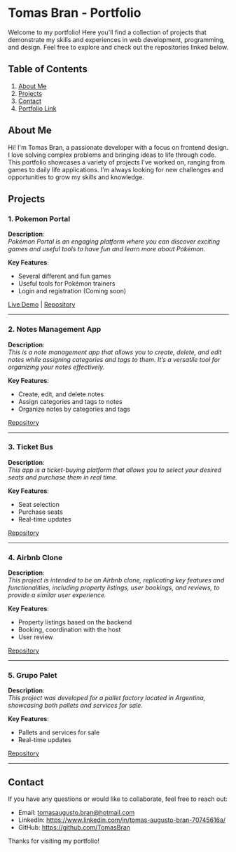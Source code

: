 # Tomas Bran - Portfolio

Welcome to my portfolio! Here you'll find a collection of projects that demonstrate my skills and experiences in web development, programming, and design. Feel free to explore and check out the repositories linked below.

## Table of Contents

1. [About Me](#about-me)
2. [Projects](#projects)
3. [Contact](#contact)
4. [Portfolio Link](https://tomas-bran-portfolio.vercel.app/)

## About Me

Hi! I'm Tomas Bran, a passionate developer with a focus on frontend design. I love solving complex problems and bringing ideas to life through code. This portfolio showcases a variety of projects I've worked on, ranging from games to daily life applications. I'm always looking for new challenges and opportunities to grow my skills and knowledge.

## Projects

### 1. Pokemon Portal

**Description**:  
_Pokémon Portal is an engaging platform where you can discover exciting games and useful tools to have fun and learn more about Pokémon._

**Key Features**:

- Several different and fun games
- Useful tools for Pokémon trainers
- Login and registration (Coming soon)

[Live Demo](https://portal-pkmn.vercel.app/) | [Repository](https://github.com/TomasBran/Portal-Pokemon-NextJS)

---

### 2. Notes Management App

**Description**:  
_This is a note management app that allows you to create, delete, and edit notes while assigning categories and tags to them. It’s a versatile tool for organizing your notes effectively._

**Key Features**:

- Create, edit, and delete notes
- Assign categories and tags to notes
- Organize notes by categories and tags

[Repository](https//github.com/TomasBran/Notes-Management-App)

---

### 3. Ticket Bus

**Description**:  
_This app is a ticket-buying platform that allows you to select your desired seats and purchase them in real time._

**Key Features**:

- Seat selection
- Purchase seats
- Real-time updates

[Repository](https://github.com/TomasBran/Ticket-Bus)

---

### 4. Airbnb Clone

**Description**:  
_This project is intended to be an Airbnb clone, replicating key features and functionalities, including property listings, user bookings, and reviews, to provide a similar user experience._

**Key Features**:

- Property listings based on the backend
- Booking, coordination with the host
- User review

[Repository](https://github.com/TomasBran/Airbnb-Clone)

---

### 5. Grupo Palet

**Description**:  
_This project was developed for a pallet factory located in Argentina, showcasing both pallets and services for sale._

**Key Features**:

- Pallets and services for sale
- Real-time updates

[Repository](https://github.com/TomasBran/Grupo-Palet)

---

## Contact

If you have any questions or would like to collaborate, feel free to reach out:

- Email: tomasaugusto.bran@hotmail.com
- LinkedIn: https://www.linkedin.com/in/tomas-augusto-bran-70745616a/
- GitHub: https://github.com/TomasBran

Thanks for visiting my portfolio!
